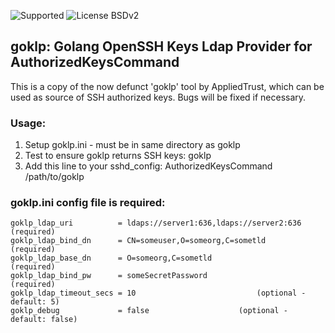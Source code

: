 ![Supported](https://img.shields.io/badge/development_status-supported-brightgreen.svg) ![License BSDv2](https://img.shields.io/badge/license-BSDv2-brightgreen.svg)

## goklp: Golang OpenSSH Keys Ldap Provider for AuthorizedKeysCommand

This is a copy of the now defunct 'goklp' tool by AppliedTrust, which can be used as source of SSH authorized keys. Bugs will be fixed if necessary.

### Usage:
1. Setup goklp.ini - must be in same directory as goklp
1. Test to ensure goklp returns SSH keys: goklp <username>
1. Add this line to your sshd_config: AuthorizedKeysCommand /path/to/goklp

### goklp.ini config file is required:

```
goklp_ldap_uri          = ldaps://server1:636,ldaps://server2:636   (required)
goklp_ldap_bind_dn      = CN=someuser,O=someorg,C=sometld           (required)
goklp_ldap_base_dn      = O=someorg,C=sometld                       (required)
goklp_ldap_bind_pw      = someSecretPassword                        (required)
goklp_ldap_timeout_secs = 10                           (optional - default: 5)
goklp_debug             = false                    (optional - default: false)
```


